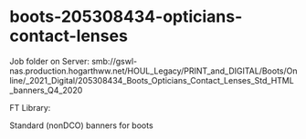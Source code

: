 # boots-205308434-opticians-contact-lenses

Job folder on Server: 
smb://gswl-nas.production.hogarthww.net/HOUL_Legacy/PRINT_and_DIGITAL/Boots/Online/_2021_Digital/205308434_Boots_Opticians_Contact_Lenses_Std_HTML_banners_Q4_2020


FT Library:


Standard (nonDCO) banners for boots


